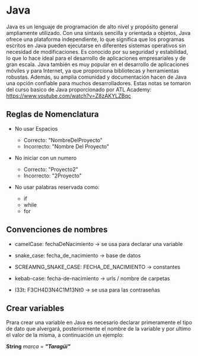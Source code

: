 # Java

Java es un lenguaje de programación de alto nivel y propósito general ampliamente utilizado. Con una sintaxis sencilla y orientada a objetos, Java ofrece una plataforma independiente, lo que significa que los programas escritos en Java pueden ejecutarse en diferentes sistemas operativos sin necesidad de modificaciones. Es conocido por su seguridad y estabilidad, lo que lo hace ideal para el desarrollo de aplicaciones empresariales y de gran escala. Java también es muy popular en el desarrollo de aplicaciones móviles y para Internet, ya que proporciona bibliotecas y herramientas robustas. Además, su amplia comunidad y documentación hacen de Java una opción confiable para muchos desarrolladores. Estas notas se tomaron del curso basico de Java proporcionado por ATL Academy: https://www.youtube.com/watch?v=Z8zAKYLZBqc

## Reglas de Nomenclatura

* No usar Espacios
    * Correcto: "NombreDelProyecto"
    * Incorrecto: "Nombre Del Proyecto"    

* No iniciar con un numero
    * Correcto: "Proyecto2"
    * Incorrecto: "2Proyecto"

* No usar palabras reservada como:
    * if
    * while
    * for

## Convenciones de nombres

* camelCase: fechaDeNacimiento -> se usa para declarar una variable

* snake_case: fecha_de_nacimiento -> base de datos

* SCREAMNG_SNAKE_CASE: FECHA_DE_NACIMIENTO -> constantes

* kebab-case: fecha-de-nacimiento -> urls / nombre de carpetas

* l33t: F3CH4D3N4C1M13Nt0 -> se usa para las contraseñas

## Crear variables 

Prara crear una variable en Java es necesario declarar primeramente el tipo de dato que alvergará, posteriormente el nombre de la variable y por ultimo el valor de la misma, a continuación un ejemplo:

**String** *marca* = ***"Taragüi"***

